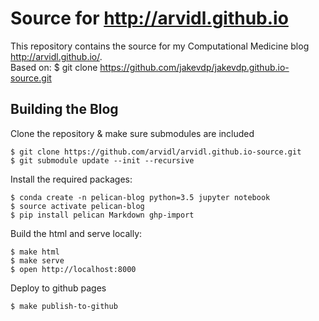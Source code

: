 # Source for http://arvidl.github.io
This repository contains the source for my Computational Medicine blog http://arvidl.github.io/. <br>
Based on: $ git clone https://github.com/jakevdp/jakevdp.github.io-source.git

## Building the Blog

Clone the repository & make sure submodules are included

```
$ git clone https://github.com/arvidl/arvidl.github.io-source.git
$ git submodule update --init --recursive
```

Install the required packages:

```
$ conda create -n pelican-blog python=3.5 jupyter notebook
$ source activate pelican-blog
$ pip install pelican Markdown ghp-import
```

Build the html and serve locally:

```
$ make html
$ make serve
$ open http://localhost:8000
```

Deploy to github pages

```
$ make publish-to-github
```
